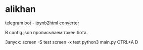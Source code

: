 # alikhan
telegram bot - ipynb2html converter

В config.json прописываем токен бота.

Запуск:
screen -S test
screen -x test
python3 main.py
CTRL+A D
